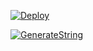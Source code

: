 [![Deploy](https://www.herokucdn.com/deploy/button.svg)](https://heroku.com/deploy?template=https://github.com/mab2233/Mostafa)

[![GenerateString](https://img.shields.io/badge/repl.it-generateString-yellowgreen)](https://replit.com/@vorcl/generatestringsession#Ufo.py)
